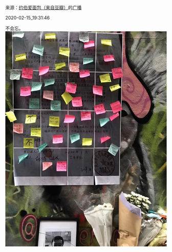 来源：[约伯爱面包（来自豆瓣）](https://www.douban.com/people/210893750/)的[广播](https://www.douban.com/people/210893750/status/2813044664/)


2020-02-15_19:31:46


不会忘。
![](./pic/2020-02-15_19:31:46-约伯爱面包的广播1.jpg)  

